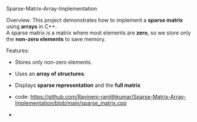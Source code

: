 Sparse-Matrix-Array-Implementation

Overview:
This project demonstrates how to implement a **sparse matrix** using **arrays** in C++.  
A sparse matrix is a matrix where most elements are **zero**, so we store only the **non-zero elements** to save memory.

Features:
- Stores only non-zero elements.
- Uses an **array of structures**.
- Displays **sparse representation** and the **full matrix**

- code: https://github.com/Rayineni-ranjithkumar/Sparse-Matrix-Array-Implementation/blob/main/sparse_matrix.cpp
- 
